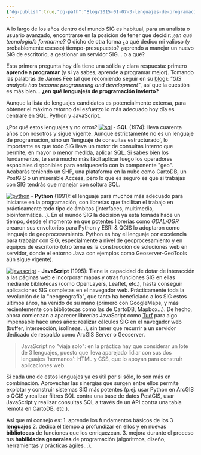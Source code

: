 ```yaml
---
{"dg-publish":true,"dg-path":"Blog/2015-01-07-3-lenguajes-de-programacion-para-sig/3 lenguajes de programación para SIG.md","permalink":"/blog/2015-01-07-3-lenguajes-de-programacion-para-sig/3-lenguajes-de-programacion-para-sig/","title":"3 lenguajes de programación para SIG","tags":["formacion"]}
---
```



A lo largo de los años dentro del mundo SIG es habitual, para un analista o usuario avanzado, encontrarse en la posición de tener que decidir: _¿en qué tecnología/s formarme?_ O dicho de otra forma ¿a qué dedico mi valioso (y probablemente escaso) tiempo-presupuesto? ¿aprendo a manejar un nuevo SIG de escritorio, a gestionar un servidor SIG... o a qué?

Esta primera pregunta hoy día tiene una sólida y clara respuesta: primero **aprende a programar** (y si ya sabes, aprende a programar mejor). Tomando las palabras de James Fee (al que recomiendo seguir en su [blog](http://jamesfee.us)): _"GIS analysis has become programming and development"_, así que la cuestión es más bien... **¿en qué lenguaje/s de programación invierto?**

Aunque la lista de lenguajes candidatos es potencialmente extensa, para obtener el máximo retorno del esfuerzo lo más adecuado hoy día es centrare en SQL, Python y JavaScript.

¿Por qué estos lenguajes y no otros? [![sql](/img/user/Me/Blog/2015-01-07-3-lenguajes-de-programacion-para-sig/images/sql.png)](https://victorvelarde.wordpress.com/wp-content/uploads/2015/01/sql.png) - **SQL** (1974): lleva cuarenta años con nosotros y sigue vigente. Aunque estrictamente no es un lenguaje de programación, sino un 'lenguaje de consultas estructurado', lo importante es que todo SIG lleva un motor de consultas interno que permite, en mayor o menor medida, aplicar SQL. Si sabes bien los fundamentos, te será mucho más fácil aplicar luego los operadores espaciales disponibles para enriquecerlo con la componente "geo". Acabarás teniendo un SHP, una plataforma en la nube como CartoDB, un PostGIS o un miserable Access, pero lo que es seguro es que si trabajas con SIG tendrás que manejar con soltura SQL.

[![python](/img/user/Me/Blog/2015-01-07-3-lenguajes-de-programacion-para-sig/images/python.png)](https://victorvelarde.wordpress.com/wp-content/uploads/2015/01/python.png) - **Python** (1991): el lenguaje para muchos más adecuado para iniciarse en la programación, con librerías que facilitan el trabajo en prácticamente todo tipo de ámbitos (interfaces, multimedia, bioinformática...). En el mundo SIG la decisión ya está tomada hace un tiempo, desde el momento en que potentes librerías como _GDAL/OGR_ crearon sus envoltorios para Python y ESRI & QGIS lo adoptaron como lenguaje de geoprocesamiento. Python es hoy el lenguaje por excelencia para trabajar con SIG, especialmente a nivel de geoprocesamiento y en equipos de escritorio (otro tema es la construcción de soluciones web en servidor, donde el entorno Java con ejemplos como Geoserver-GeoTools aún sigue vigente).

[![javascript](/img/user/Me/Blog/2015-01-07-3-lenguajes-de-programacion-para-sig/images/javascript.png)](https://victorvelarde.wordpress.com/wp-content/uploads/2015/01/javascript.png) - **JavaScript** (1995): Tiene la capacidad de dotar de interacción a las páginas web e incorporar mapas y otras funciones SIG en ellas mediante bibliotecas (como OpenLayers, Leaflet, etc.), hasta conseguir aplicaciones SIG completas en el navegador web. Prácticamente toda la revolución de la "neogeografía", que tanto ha beneficiado a los SIG estos últimos años, ha venido de su mano (primero con GoogleMaps, y más recientemente con bibliotecas como las de CartoDB, Mapbox...). De hecho, ahora comienzan a aparecer librerías JavaScript como [Turf](http://turfjs.org/) para algo impensable hace unos años: realizar cálculos SIG en el navegador web (buffer, intersección, isolíneas...), sin tener que recurrir a un servidor dedicado de respaldo como ArcGIS Server o Geoserver.

> JavaScript no "viaja solo": en la práctica hay que considerar un lote de 3 lenguajes, puesto que lleva aparejado lidiar con sus dos lenguajes 'hermanos': HTML y CSS, que lo apoyan para construir aplicaciones web.

Si cada uno de estos lenguajes ya es útil por si sólo, lo son más en combinación. Aprovechar las sinergias que surgen entre ellos permite explotar y construir sistemas SIG más potentes (p.ej. usar Python en ArcGIS o QGIS y realizar filtros SQL contra una base de datos PostGIS, usar JavaScript y realizar consultas SQL a través de un API contra una tabla remota en CartoDB, etc.).

Así que mi consejo es: 1. aprende los fundamentos básicos de los 3 **lenguajes** 2. dedica el tiempo a profundizar en ellos y en nuevas **bibliotecas** de funciones que los enriquezcan. 3. mejora durante el proceso tus **habilidades generales** de programación (algoritmos, diseño, herramientas y prácticas ágiles...).
